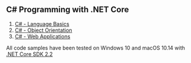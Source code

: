 <h2>C# Programming with .NET Core</h2>
<ol>
  <li><a href="Basics">C# - Language Basics</a></li>
  <li><a href="Inheritance">C# - Object Orientation</a></li>
  <li><a href="Applications">C# - Web Applications</a></li>
</ol>
<p>
  All code samples have been tested on Windows 10 and macOS 10.14 with <a href="https://dotnet.microsoft.com/download/dotnet-core/2.2">.NET Core SDK 2.2</a>
</p>